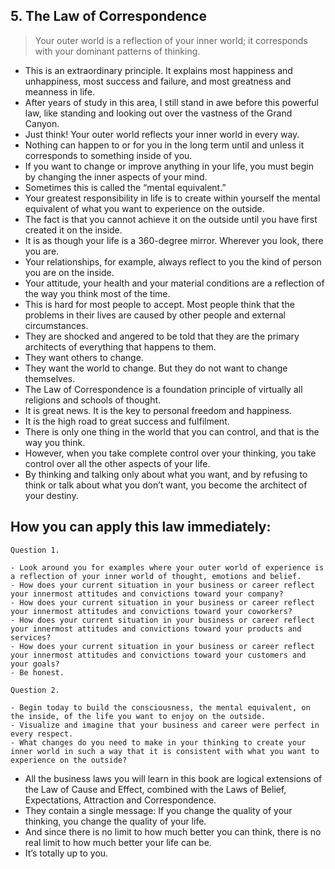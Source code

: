 ## 5. The Law of Correspondence

> Your outer world is a reflection of your inner world; it corresponds with your dominant patterns of thinking.

- This is an extraordinary principle. It explains most happiness and unhappiness, most success and failure, and most greatness and meanness in life.
- After years of study in this area, I still stand in awe before this powerful law, like standing and looking out over the vastness of the Grand Canyon.
- Just think! Your outer world reflects your inner world in every way.
- Nothing can happen to or for you in the long term until and unless it corresponds to something inside of you.
- If you want to change or improve anything in your life, you must begin by changing the inner aspects of your mind.
- Sometimes this is called the “mental equivalent.”
- Your greatest responsibility in life is to create within yourself the mental equivalent of what you want to experience on the outside.
- The fact is that you cannot achieve it on the outside until you have first created it on the inside.
- It is as though your life is a 360-degree mirror. Wherever you look, there you are.
- Your relationships, for example, always reflect to you the kind of person you are on the inside.
- Your attitude, your health and your material conditions are a reflection of the way you think most of the time.
- This is hard for most people to accept. Most people think that the problems in their lives are caused by other people and external circumstances.
- They are shocked and angered to be told that they are the primary architects of everything that happens to them.
- They want others to change.
- They want the world to change. But they do not want to change themselves.
- The Law of Correspondence is a foundation principle of virtually all religions and schools of thought.
- It is great news. It is the key to personal freedom and happiness.
- It is the high road to great success and fulfilment.
- There is only one thing in the world that you can control, and that is the way you think.
- However, when you take complete control over your thinking, you take control over all the other aspects of your life.
- By thinking and talking only about what you want, and by refusing to think or talk about what you don’t want, you become the architect of your destiny.

## How you can apply this law immediately:

```
Question 1.

- Look around you for examples where your outer world of experience is a reflection of your inner world of thought, emotions and belief.
- How does your current situation in your business or career reflect your innermost attitudes and convictions toward your company?
- How does your current situation in your business or career reflect your innermost attitudes and convictions toward your coworkers?
- How does your current situation in your business or career reflect your innermost attitudes and convictions toward your products and services?
- How does your current situation in your business or career reflect your innermost attitudes and convictions toward your customers and your goals?
- Be honest.
```

```
Question 2.

- Begin today to build the consciousness, the mental equivalent, on the inside, of the life you want to enjoy on the outside.
- Visualize and imagine that your business and career were perfect in every respect.
- What changes do you need to make in your thinking to create your inner world in such a way that it is consistent with what you want to experience on the outside?
```

- All the business laws you will learn in this book are logical extensions of the Law of Cause and Effect, combined with the Laws of Belief, Expectations, Attraction and Correspondence.
- They contain a single message: If you change the quality of your thinking, you change the quality of your life.
- And since there is no limit to how much better you can think, there is no real limit to how much better your life can be.
- It’s totally up to you.
